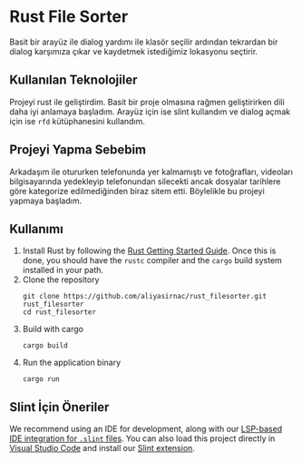 # Rust File Sorter
Basit bir arayüz ile dialog yardımı ile klasör seçilir ardından tekrardan bir dialog karşımıza çıkar ve kaydetmek istediğimiz lokasyonu seçtirir.

## Kullanılan Teknolojiler
Projeyi rust ile geliştirdim. Basit bir proje olmasına rağmen geliştirirken dili daha iyi anlamaya başladım. Arayüz için ise slint kullandım ve dialog açmak için ise ```rfd``` kütüphanesini kullandım.

## Projeyi Yapma Sebebim
Arkadaşım ile otururken telefonunda yer kalmamıştı ve fotoğrafları, videoları bilgisayarında yedekleyip telefonundan silecekti ancak dosyalar tarihlere göre kategorize edilmediğinden biraz sitem etti. Böylelikle bu projeyi yapmaya başladım.

## Kullanımı

1. Install Rust by following the [Rust Getting Started Guide](https://www.rust-lang.org/learn/get-started).
   Once this is done, you should have the ```rustc``` compiler and the ```cargo``` build system installed in your path.
2. Clone the repository
    ```
    git clone https://github.com/aliyasirnac/rust_filesorter.git rust_filesorter
    cd rust_filesorter
    ```
3. Build with cargo
    ```
    cargo build
    ```
4. Run the application binary
     ```
     cargo run
     ```

## Slint İçin Öneriler
We recommend using an IDE for development, along with our [LSP-based IDE integration for `.slint` files](https://github.com/slint-ui/slint/blob/master/tools/lsp/README.md). You can also load this project directly in [Visual Studio Code](https://code.visualstudio.com) and install our [Slint extension](https://marketplace.visualstudio.com/items?itemName=Slint.slint).
